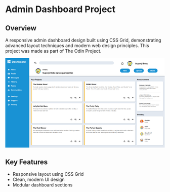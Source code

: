 # Admin Dashboard Project

## Overview

A responsive admin dashboard design built using CSS Grid, demonstrating advanced layout techniques and modern web design principles. This project was made as part of The Odin Project.

![Project Screenshot](./screen-shot.png)

## Key Features

- Responsive layout using CSS Grid
- Clean, modern UI design
- Modular dashboard sections
